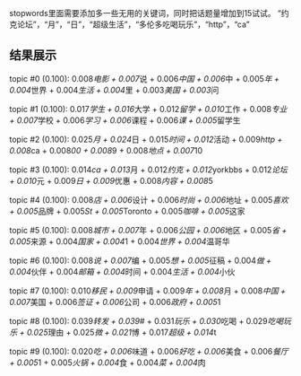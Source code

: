 
stopwords里面需要添加多一些无用的关键词，同时把话题量增加到15试试。
“约克论坛”，“月”，“日”，“超级生活”，“多伦多吃喝玩乐”，“http”，“ca”

## 结果展示

topic #0 (0.100): 0.008*电影 + 0.007*说 + 0.006*中国 + 0.006*中 + 0.005*年 + 0.004*世界 + 0.004*生活 + 0.004*里 + 0.003*美国 + 0.003*问

topic #1 (0.100): 0.017*学生 + 0.016*大学 + 0.012*留学 + 0.010*工作 + 0.008*专业 + 0.007*学校 + 0.006*学习 + 0.006*课程 + 0.006*课 + 0.005*留学生

topic #2 (0.100): 0.025*月 + 0.024*日 + 0.015*时间 + 0.012*活动 + 0.009*http + 0.008*ca + 0.008*00 + 0.008*9 + 0.008*地点 + 0.007*10

topic #3 (0.100): 0.014*ca + 0.013*月 + 0.012*约克 + 0.012*yorkbbs + 0.012*论坛 + 0.010*元 + 0.009*日 + 0.009*优惠 + 0.008*内容 + 0.008*5

topic #4 (0.100): 0.008*店 + 0.006*设计 + 0.006*时尚 + 0.006*地址 + 0.005*喜欢 + 0.005*品牌 + 0.005*St + 0.005*Toronto + 0.005*咖啡 + 0.005*这家

topic #5 (0.100): 0.008*城市 + 0.007*年 + 0.006*公园 + 0.006*地区 + 0.005*省 + 0.005*来源 + 0.004*国家 + 0.004*1 + 0.004*世界 + 0.004*温哥华

topic #6 (0.100): 0.008*说 + 0.007*编 + 0.005*想 + 0.005*征稿 + 0.004*做 + 0.004*伙伴 + 0.004*邮箱 + 0.004*时间 + 0.004*生活 + 0.004*小伙

topic #7 (0.100): 0.010*移民 + 0.009*申请 + 0.009*年 + 0.008*月 + 0.008*中国 + 0.007*美国 + 0.006*签证 + 0.006*公司 + 0.006*政府 + 0.005*1

topic #8 (0.100): 0.039*转发 + 0.039*# + 0.031*玩乐 + 0.030*吃喝 + 0.029*吃喝玩乐 + 0.025*理由 + 0.025*微 + 0.021*博 + 0.017*超级 + 0.014*t

topic #9 (0.100): 0.020*吃 + 0.006*味道 + 0.006*好吃 + 0.006*美食 + 0.006*餐厅 + 0.005*1 + 0.005*火锅 + 0.004*食 + 0.004*菜 + 0.004*肉